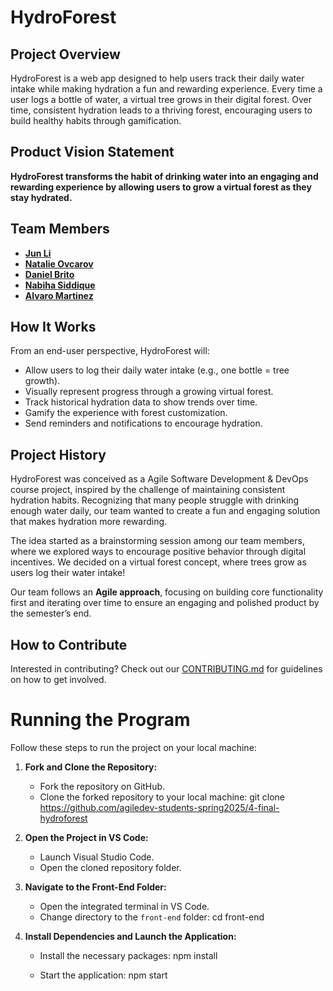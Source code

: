 # HydroForest   
## Project Overview  
HydroForest is a web app designed to help users track their daily water intake while making hydration a fun and rewarding experience. Every time a user logs a bottle of water, a virtual tree grows in their digital forest. Over time, consistent hydration leads to a thriving forest, encouraging users to build healthy habits through gamification.  

## Product Vision Statement  
**HydroForest transforms the habit of drinking water into an engaging and rewarding experience by allowing users to grow a virtual forest as they stay hydrated.**  

## Team Members  
- **[Jun Li](https://github.com/jljune9li)**  
- **[Natalie Ovcarov](https://github.com/nataliovcharov)**  
- **[Daniel Brito](https://github.com/danny031103)**
- **[Nabiha Siddique](https://github.com/ns5190)**
- **[Alvaro Martinez](https://github.com/AlvaroMartinezM)**

## How It Works  
From an end-user perspective, HydroForest will:  
-  Allow users to log their daily water intake (e.g., one bottle = tree growth).
-  Visually represent progress through a growing virtual forest.  
-  Track historical hydration data to show trends over time.  
-  Gamify the experience with forest customization.  
-  Send reminders and notifications to encourage hydration.  

## Project History  
HydroForest was conceived as a Agile Software Development & DevOps course project, inspired by the challenge of maintaining consistent hydration habits. Recognizing that many people struggle with drinking enough water daily, our team wanted to create a fun and engaging solution that makes hydration more rewarding. 

The idea started as a brainstorming session among our team members, where we explored ways to encourage positive behavior through digital incentives. We decided on a virtual forest concept, where trees grow as users log their water intake!

Our team follows an **Agile approach**, focusing on building core functionality first and iterating over time to ensure an engaging and polished product by the semester’s end.  

## How to Contribute  
Interested in contributing? Check out our [CONTRIBUTING.md](https://github.com/agiledev-students-spring2025/4-final-hydroforest/blob/master/CONTRIBUTING.md) for guidelines on how to get involved.  

# Running the Program

Follow these steps to run the project on your local machine:

1. **Fork and Clone the Repository:**
   - Fork the repository on GitHub.
   - Clone the forked repository to your local machine:
    git clone https://github.com/agiledev-students-spring2025/4-final-hydroforest

2. **Open the Project in VS Code:**
   - Launch Visual Studio Code.
   - Open the cloned repository folder.

3. **Navigate to the Front-End Folder:**
   - Open the integrated terminal in VS Code.
   - Change directory to the `front-end` folder: cd front-end

4. **Install Dependencies and Launch the Application:**
   - Install the necessary packages: npm install

   - Start the application: npm start